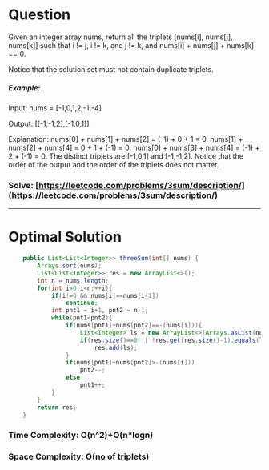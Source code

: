 # Question

Given an integer array nums, return all the triplets [nums[i], nums[j], nums[k]] such that i != j, i != k, and j != k, and nums[i] + nums[j] + nums[k] == 0.

Notice that the solution set must not contain duplicate triplets.

 
 

##### Example:

Input: nums = [-1,0,1,2,-1,-4]

Output: [[-1,-1,2],[-1,0,1]]

Explanation: 
nums[0] + nums[1] + nums[2] = (-1) + 0 + 1 = 0.
nums[1] + nums[2] + nums[4] = 0 + 1 + (-1) = 0.
nums[0] + nums[3] + nums[4] = (-1) + 2 + (-1) = 0.
The distinct triplets are [-1,0,1] and [-1,-1,2].
Notice that the order of the output and the order of the triplets does not matter.

### Solve: [https://leetcode.com/problems/3sum/description/](https://leetcode.com/problems/3sum/description/)

***

# Optimal Solution


``` java
    public List<List<Integer>> threeSum(int[] nums) {
        Arrays.sort(nums);
        List<List<Integer>> res = new ArrayList<>();
        int n = nums.length;
        for(int i=0;i<n;++i){
            if(i!=0 && nums[i]==nums[i-1])
                continue;
            int pnt1 = i+1, pnt2 = n-1;
            while(pnt1<pnt2){
                if(nums[pnt1]+nums[pnt2]==-(nums[i])){
                    List<Integer> ls = new ArrayList<>(Arrays.asList(nums[i],nums[pnt1],nums[pnt2]));
                    if(res.size()==0 || !res.get(res.size()-1).equals(ls))
                        res.add(ls);
                }
                if(nums[pnt1]+nums[pnt2]>-(nums[i]))
                    pnt2--;
                else
                    pnt1++;
            }
        }
        return res;
    }
```

### Time Complexity: O(n^2)+O(n*logn)
### Space Complexity: O(no of triplets)